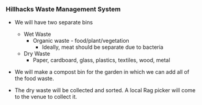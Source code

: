 ### Hillhacks Waste Management System

* We will have two separate bins
    * Wet Waste
      * Organic waste - food/plant/vegetation
        * Ideally, meat should be separate due to bacteria
    * Dry Waste
      * Paper, cardboard, glass, plastics, textiles, wood, metal

* We will make a compost bin for the garden in which we can add all of the food waste. 
* The dry waste will be collected and sorted. A local Rag picker will come to the venue to collect it.